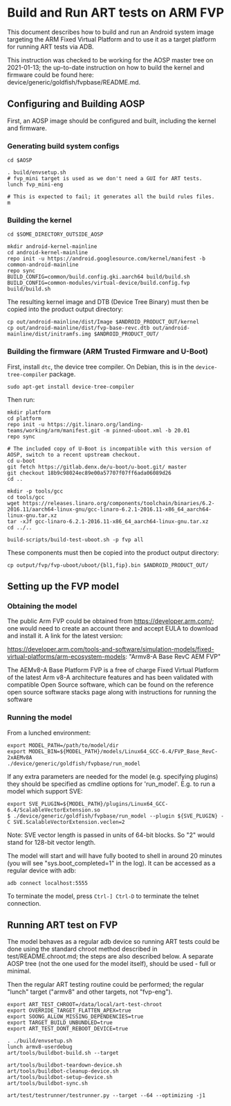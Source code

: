 # Build and Run ART tests on ARM FVP

This document describes how to build and run an Android system image targeting
the ARM Fixed Virtual Platform and to use it as a target platform for running
ART tests via ADB.

This instruction was checked to be working for the AOSP master tree on
2021-01-13; the up-to-date instruction on how to build the kernel and firmware
could be found here: device/generic/goldfish/fvpbase/README.md.

## Configuring and Building AOSP

First, an AOSP image should be configured and built, including the kernel and
firmware.

### Generating build system configs

```
cd $AOSP

. build/envsetup.sh
# fvp_mini target is used as we don't need a GUI for ART tests.
lunch fvp_mini-eng

# This is expected to fail; it generates all the build rules files.
m
```

### Building the kernel

```
cd $SOME_DIRECTORY_OUTSIDE_AOSP

mkdir android-kernel-mainline
cd android-kernel-mainline
repo init -u https://android.googlesource.com/kernel/manifest -b common-android-mainline
repo sync
BUILD_CONFIG=common/build.config.gki.aarch64 build/build.sh
BUILD_CONFIG=common-modules/virtual-device/build.config.fvp build/build.sh
```

The resulting kernel image and DTB (Device Tree Binary) must then be copied into
the product output directory:

```
cp out/android-mainline/dist/Image $ANDROID_PRODUCT_OUT/kernel
cp out/android-mainline/dist/fvp-base-revc.dtb out/android-mainline/dist/initramfs.img $ANDROID_PRODUCT_OUT/
```

### Building the firmware (ARM Trusted Firmware and U-Boot)

First, install ``dtc``, the device tree compiler. On Debian, this is in the
``device-tree-compiler`` package.

```
sudo apt-get install device-tree-compiler
```

Then run:

```
mkdir platform
cd platform
repo init -u https://git.linaro.org/landing-teams/working/arm/manifest.git -m pinned-uboot.xml -b 20.01
repo sync

# The included copy of U-Boot is incompatible with this version of AOSP, switch to a recent upstream checkout.
cd u-boot
git fetch https://gitlab.denx.de/u-boot/u-boot.git/ master
git checkout 18b9c98024ec89e00a57707f07ff6ada06089d26
cd ..

mkdir -p tools/gcc
cd tools/gcc
wget https://releases.linaro.org/components/toolchain/binaries/6.2-2016.11/aarch64-linux-gnu/gcc-linaro-6.2.1-2016.11-x86_64_aarch64-linux-gnu.tar.xz
tar -xJf gcc-linaro-6.2.1-2016.11-x86_64_aarch64-linux-gnu.tar.xz
cd ../..

build-scripts/build-test-uboot.sh -p fvp all
```

These components must then be copied into the product output directory:

```
cp output/fvp/fvp-uboot/uboot/{bl1,fip}.bin $ANDROID_PRODUCT_OUT/
```

## Setting up the FVP model

### Obtaining the model

The public Arm FVP could be obtained from https://developer.arm.com/; one would
need to create an account there and accept EULA to download and install it.
A link for the latest version:

https://developer.arm.com/tools-and-software/simulation-models/fixed-virtual-platforms/arm-ecosystem-models: "Armv8-A Base RevC AEM FVP"

The AEMv8-A Base Platform FVP is a free of charge Fixed Virtual Platform of the
latest Arm v8-A architecture features and has been validated with compatible
Open Source software, which can be found on the reference open source software
stacks page along with instructions for running the software

### Running the model

From a lunched environment:

```
export MODEL_PATH=/path/to/model/dir
export MODEL_BIN=${MODEL_PATH}/models/Linux64_GCC-6.4/FVP_Base_RevC-2xAEMv8A
./device/generic/goldfish/fvpbase/run_model
```

If any extra parameters are needed for the model (e.g. specifying plugins) they
should be specified as cmdline options for 'run_model'. E.g. to run a model
which support SVE:

```
export SVE_PLUGIN=${MODEL_PATH}/plugins/Linux64_GCC-6.4/ScalableVectorExtension.so
$ ./device/generic/goldfish/fvpbase/run_model --plugin ${SVE_PLUGIN} -C SVE.ScalableVectorExtension.veclen=2
```

Note: SVE vector length is passed in units of 64-bit blocks. So "2" would stand
for 128-bit vector length.

The model will start and will have fully booted to shell in around 20 minutes
(you will see "sys.boot_completed=1" in the log). It can be accessed as a
regular device with adb:

```
adb connect localhost:5555
```

To terminate the model, press ``Ctrl-] Ctrl-D`` to terminate the telnet
connection.

## Running ART test on FVP

The model behaves as a regular adb device so running ART tests could be done using
the standard chroot method described in test/README.chroot.md; the steps are
also described below. A separate AOSP tree (not the one used for the model
itself), should be used - full or minimal.

Then the regular ART testing routine could be performed; the regular "lunch"
target ("armv8" and other targets, not "fvp-eng").


```
export ART_TEST_CHROOT=/data/local/art-test-chroot
export OVERRIDE_TARGET_FLATTEN_APEX=true
export SOONG_ALLOW_MISSING_DEPENDENCIES=true
export TARGET_BUILD_UNBUNDLED=true
export ART_TEST_DONT_REBOOT_DEVICE=true

. ./build/envsetup.sh
lunch armv8-userdebug
art/tools/buildbot-build.sh --target

art/tools/buildbot-teardown-device.sh
art/tools/buildbot-cleanup-device.sh
art/tools/buildbot-setup-device.sh
art/tools/buildbot-sync.sh

art/test/testrunner/testrunner.py --target --64 --optimizing -j1

```
